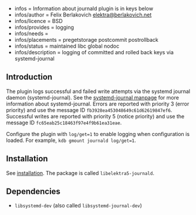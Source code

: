 - infos = Information about journald plugin is in keys below
- infos/author = Felix Berlakovich <elektra@berlakovich.net>
- infos/licence = BSD
- infos/provides = logging
- infos/needs =
- infos/placements = pregetstorage postcommit postrollback
- infos/status = maintained libc global nodoc
- infos/description = logging of committed and rolled back keys via systemd-journal

## Introduction

The plugin logs successful and failed write attempts via the systemd journal daemon (systemd-journal).
See the [systemd-journal manpage](http://www.freedesktop.org/software/systemd/man/systemd-journald.service.html) for more information about systemd-journal.
Errors are reported with priority 3 (error priority) and use the message ID `fb3928ea453048649c61d62619847ef6`.
Successful writes are reported with priority 5 (notice priority) and use the message ID `fc65eab25c18463f97e4f9b61ea31eae`.

Configure the plugin with `log/get=1` to enable logging when configuration is
loaded. For example, `kdb gmount journald log/get=1`.

## Installation

See [installation](/doc/INSTALL.md).
The package is called `libelektra5-journald`.

## Dependencies

- `libsystemd-dev` (also called `libsystemd-journal-dev`)
